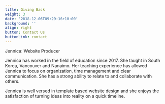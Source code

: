 ```yaml
---
title: Giving Back
weight: 3
date: '2018-12-06T09:29:16+10:00'
background: ''
align: right
button: Contact Us
buttonLink: contact
---
```

Jennica: Website Producer


Jennica has worked in the field of education since 2017. She taught in South Korea, Vancouver and Nanaimo. Her teaching experience has allowed Jennica to focus on organization, time management and clear communication. She has a strong ability to relate to and collaborate with others.

Jennica is well versed in template based website design and she enjoys the satisfaction of turning ideas into reality on a quick timeline.
